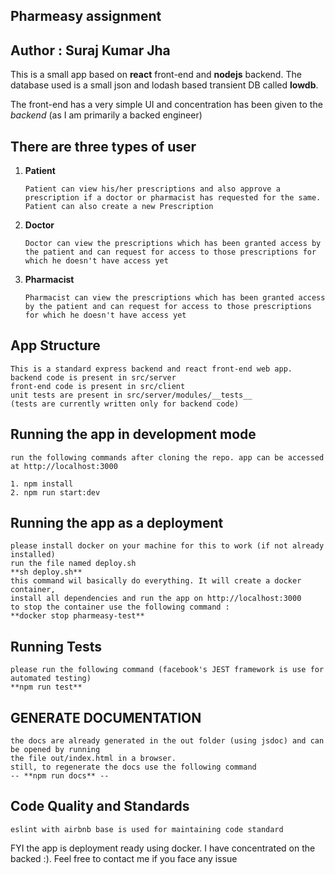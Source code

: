 ## Pharmeasy assignment
## Author : Suraj Kumar Jha

This is a small app based on **react** front-end and **nodejs** backend.
The database used is a small json and lodash based transient DB called **lowdb**.

The front-end has a very simple UI and concentration has been given to the _backend_ (as I am primarily a backed engineer)

## There are three types of user

1. **Patient**
    
    ```Patient can view his/her prescriptions and also approve a prescription if a doctor or pharmacist has requested for the same.```
    ``Patient can also create a new Prescription``
    
2. **Doctor**
    
    ``Doctor can view the prescriptions which has been granted access by the patient and can request for access to those prescriptions for which he doesn't have access yet``

3. **Pharmacist**
    
    ``Pharmacist can view the prescriptions which has been granted access by the patient and can request for access to those prescriptions for which he doesn't have access yet``
 
## App Structure
    
    This is a standard express backend and react front-end web app.
    backend code is present in src/server
    front-end code is present in src/client
    unit tests are present in src/server/modules/__tests__
    (tests are currently written only for backend code)
    
    
## Running the app in development mode
    
    run the following commands after cloning the repo. app can be accessed at http://localhost:3000
    
    1. npm install
    2. npm run start:dev
    

## Running the app as a deployment
    
    please install docker on your machine for this to work (if not already installed)
    run the file named deploy.sh
    **sh deploy.sh**
    this command wil basically do everything. It will create a docker container, 
    install all dependencies and run the app on http://localhost:3000
    to stop the container use the following command :
    **docker stop pharmeasy-test**
    
## Running Tests
    
    please run the following command (facebook's JEST framework is use for automated testing)
    **npm run test**

## GENERATE DOCUMENTATION
    
    the docs are already generated in the out folder (using jsdoc) and can be opened by running 
    the file out/index.html in a browser.
    still, to regenerate the docs use the following command
    -- **npm run docs** --
    
## Code Quality and Standards
    
    eslint with airbnb base is used for maintaining code standard
    

FYI the app is deployment ready using docker. I have concentrated on the backed :). Feel free to contact me if you face any issue    
